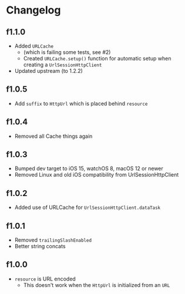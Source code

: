 #  Changelog

## f1.1.0

- Added `URLCache`
  - (which is failing some tests, see #2)
  - Created `URLCache.setup()` function for automatic setup when creating a `UrlSessionHttpClient`
- Updated upstream (to 1.2.2)

## f1.0.5

- Add `suffix` to `HttpUrl` which is placed behind `resource`

## f1.0.4

- Removed all Cache things again

## f1.0.3

- Bumped dev target to iOS 15, watchOS 8, macOS 12 or newer
- Removed Linux and old iOS compatibility from UrlSessionHttpClient

## f1.0.2

- Added use of URLCache for `UrlSessionHttpClient.dataTask`

## f1.0.1

- Removed `trailingSlashEnabled`
- Better string concats

## f1.0.0

- `resource` is URL encoded
  - This doesn't work when the `HttpUrl` is initialized from an `URL`
